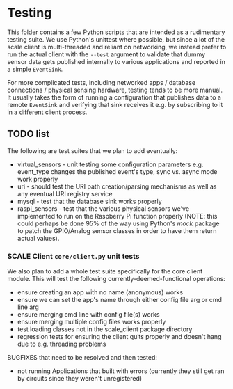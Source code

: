 Testing
=======

This folder contains a few Python scripts that are intended as a rudimentary testing suite.  We use Python's unittest where possible, but since a lot of the scale client is multi-threaded and reliant on networking, we instead prefer to run the actual client with the `--test` argument to validate that dummy sensor data gets published internally to various applications and reported in a simple `EventSink`.

For more complicated tests, including networked apps / database connections / physical sensing hardware, testing tends to be more manual.  It usually takes the form of running a configuration that publishes data to a remote `EventSink` and verifying that sink receives it e.g. by subscribing to it in a different client process.


TODO list
---------

The following are test suites that we plan to add eventually:

* virtual_sensors - unit testing some configuration parameters e.g. event_type changes the published event's type, sync vs. async mode work properly
* uri - should test the URI path creation/parsing mechanisms as well as any eventual URI registry service
* mysql - test that the database sink works properly
* raspi_sensors - test that the various physical sensors we've implemented to run on the Raspberry Pi function properly (NOTE: this could perhaps be done 95% of the way using Python's *mock* package to patch the GPIO/Analog sensor classes in order to have them return actual values).


### SCALE Client `core/client.py` unit tests

We also plan to add a whole test suite specifically for the core client module.  This will test the following currently-deemed-functional operations:

* ensure creating an app with no name (anonymous) works
* ensure we can set the app's name through either config file arg or cmd line arg
* ensure merging cmd line with config file(s) works
* ensure merging multiple config files works properly
* test loading classes not in the scale_client package directory
* regression tests for ensuring the client quits properly and doesn't hang due to e.g. threading problems

BUGFIXES that need to be resolved and then tested:

* not running Applications that built with errors (currently they still get ran by circuits since they weren't unregistered)